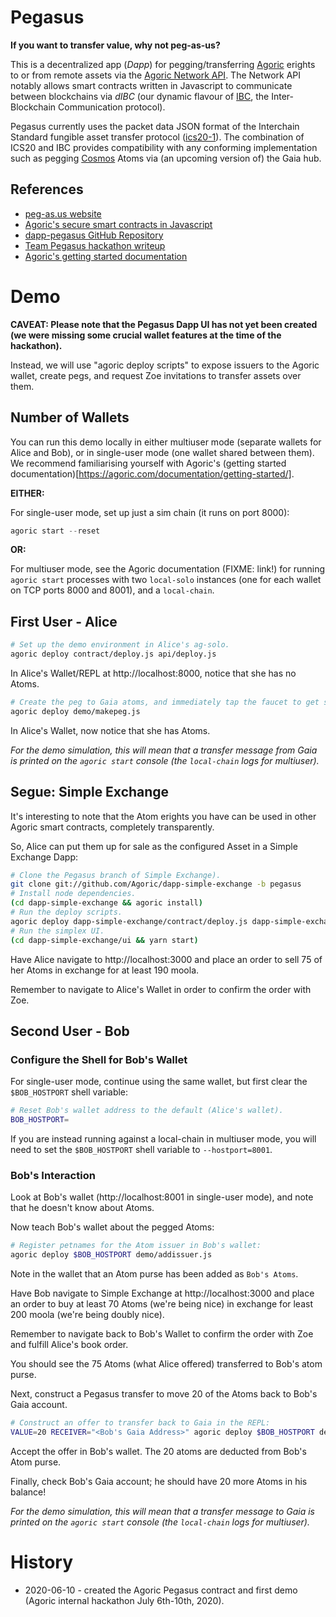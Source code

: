 # Pegasus

**If you want to transfer value, why not peg-as-us?**

This is a decentralized app (_Dapp_) for pegging/transferring [Agoric](https://agoric.com) erights to or from remote assets via the [Agoric Network API](https://github.com/Agoric/agoric-sdk/blob/master/packages/SwingSet/docs/networking.md).  The Network API notably allows smart contracts written in Javascript to communicate between blockchains via _dIBC_ (our dynamic flavour of [IBC](https://cosmos.network/ibc), the Inter-Blockchain Communication protocol).

Pegasus currently uses the packet data JSON format of the Interchain Standard fungible asset transfer protocol ([ics20-1](https://github.com/cosmos/ics/tree/master/spec/ics-020-fungible-token-transfer)).  The combination of ICS20 and IBC provides compatibility with any conforming implementation such as pegging [Cosmos](https://cosmos.network) Atoms via (an upcoming version of) the Gaia hub.

## References

* [peg-as.us website](https://peg-as.us)
* [Agoric's secure smart contracts in Javascript](https://agoric.com)
* [dapp-pegasus GitHub Repository](https://github.com/agoric/dapp-pegasus)
* [Team Pegasus hackathon writeup](https://docs.google.com/document/d/1m62GfGBxt0RhLx0x9qZJ907uEUsXYY4BRu-JsPhZ620/edit)
* [Agoric's getting started documentation](https://agoric.com/documentation/getting-started/)

# Demo

**CAVEAT: Please note that the Pegasus Dapp UI has not yet been created (we were missing some crucial wallet features at the time of the hackathon).**

Instead, we will use "agoric deploy scripts" to expose issuers to the Agoric wallet, create pegs, and request Zoe invitations to transfer assets over them.

## Number of Wallets

You can run this demo locally in either multiuser mode (separate wallets for Alice and Bob), or in single-user mode (one wallet shared between them).  We recommend familiarising yourself with Agoric's (getting started documentation)[https://agoric.com/documentation/getting-started/].

**EITHER:**

For single-user mode, set up just a sim chain (it runs on port 8000):
```js
agoric start --reset
```

**OR:**

For multiuser mode, see the Agoric documentation (FIXME: link!) for
running `agoric start` processes with two `local-solo` instances (one
for each wallet on TCP ports 8000 and 8001), and a `local-chain`.

## First User - Alice

```sh
# Set up the demo environment in Alice's ag-solo.
agoric deploy contract/deploy.js api/deploy.js
```

In Alice's Wallet/REPL at http://localhost:8000, notice that she has no Atoms.

```sh
# Create the peg to Gaia atoms, and immediately tap the faucet to get some.
agoric deploy demo/makepeg.js
```

In Alice's Wallet, now notice that she has Atoms.

*For the demo simulation, this will mean that a transfer message from Gaia is printed on the `agoric start` console (the `local-chain` logs for multiuser).*

## Segue: Simple Exchange

It's interesting to note that the Atom erights you have can be used in other Agoric smart contracts, completely transparently.

So, Alice can put them up for sale as the configured Asset in a Simple Exchange Dapp:

```sh
# Clone the Pegasus branch of Simple Exchange).
git clone git://github.com/Agoric/dapp-simple-exchange -b pegasus
# Install node dependencies.
(cd dapp-simple-exchange && agoric install)
# Run the deploy scripts.
agoric deploy dapp-simple-exchange/contract/deploy.js dapp-simple-exchange/api/deploy.js
# Run the simplex UI.
(cd dapp-simple-exchange/ui && yarn start)
```

Have Alice navigate to http://localhost:3000 and place an order to sell 75 of her Atoms in exchange for at least 190 moola.

Remember to navigate to Alice's Wallet in order to confirm the order with Zoe.

## Second User - Bob

### Configure the Shell for Bob's Wallet

For single-user mode, continue using the same wallet, but first clear the `$BOB_HOSTPORT` shell variable:

```sh
# Reset Bob's wallet address to the default (Alice's wallet).
BOB_HOSTPORT=
```

If you are instead running against a local-chain in multiuser mode, you will need to set the `$BOB_HOSTPORT` shell variable to `--hostport=8001`.

### Bob's Interaction

Look at Bob's wallet (http://localhost:8001 in single-user mode), and note that he doesn't know about Atoms.

Now teach Bob's wallet about the pegged Atoms:

```sh
# Register petnames for the Atom issuer in Bob's wallet:
agoric deploy $BOB_HOSTPORT demo/addissuer.js
```

Note in the wallet that an Atom purse has been added as `Bob's Atoms`.

Have Bob navigate to Simple Exchange at http://localhost:3000 and place an order to buy at least 70 Atoms (we're being nice) in exchange for least 200 moola (we're being doubly nice).

Remember to navigate back to Bob's Wallet to confirm the order with Zoe and fulfill Alice's book order.

You should see the 75 Atoms (what Alice offered) transferred to Bob's atom purse.

Next, construct a Pegasus transfer to move 20 of the Atoms back to Bob's Gaia account.

```sh
# Construct an offer to transfer back to Gaia in the REPL:
VALUE=20 RECEIVER="<Bob's Gaia Address>" agoric deploy $BOB_HOSTPORT demo/transfer.js
```

Accept the offer in Bob's wallet.  The 20 atoms are deducted from Bob's Atom purse.

Finally, check Bob's Gaia account; he should have 20 more Atoms in his balance!

*For the demo simulation, this will mean that a transfer message to Gaia is printed on the `agoric start` console (the `local-chain` logs for multiuser).*

# History

* 2020-06-10 - created the Agoric Pegasus contract and first demo (Agoric internal hackathon July 6th-10th, 2020).
